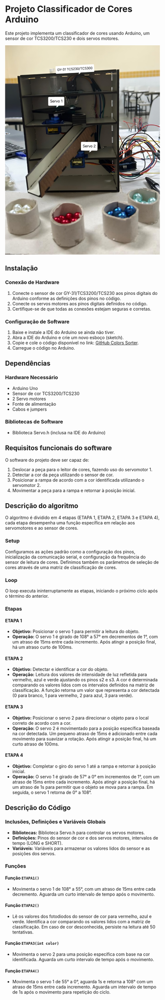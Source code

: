 # Projeto Classificador de Cores Arduino

Este projeto implementa um classificador de cores usando Arduino, um sensor de cor TCS3200/TCS230 e dois servos motores.

![Texto Alternativo](https://github.com/viniciuslevi/colorsSorter/blob/main/projeto.jpg)


## Instalação

### Conexão de Hardware

1. Conecte o sensor de cor GY-31/TCS3200/TCS230 aos pinos digitais do Arduino conforme as definições dos pinos no código.
2. Conecte os servos motores aos pinos digitais definidos no código.
3. Certifique-se de que todas as conexões estejam seguras e corretas.

### Configuração de Software

1. Baixe e instale a IDE do Arduino se ainda não tiver.
2. Abra a IDE do Arduino e crie um novo esboço (sketch).
3. Copie e cole o código disponível no link: [GitHub Colors Sorter](https://github.com/viniciuslevi/colorsSorter).
4. Carregue o código no Arduino.

## Dependências

### Hardware Necessário

- Arduino Uno
- Sensor de cor TCS3200/TCS230
- 2 Servo motores
- Fonte de alimentação
- Cabos e jumpers

### Bibliotecas de Software

- Biblioteca Servo.h (inclusa na IDE do Arduino)

## Requisitos funcionais do software

O software do projeto deve ser capaz de:

1. Deslocar a peça para o leitor de cores, fazendo uso do servomotor 1.
2. Detectar a cor da peça utilizando o sensor de cor.
3. Posicionar a rampa de acordo com a cor identificada utilizando o servomotor 2.
4. Movimentar a peça para a rampa e retornar à posição inicial.

## Descrição do algoritmo

O algoritmo é dividido em 4 etapas (ETAPA 1, ETAPA 2, ETAPA 3 e ETAPA 4), cada etapa desempenha uma função específica em relação aos servomotores e ao sensor de cores.

### Setup

Configuramos as ações padrão como a configuração dos pinos, inicialização da comunicação serial, e configuração da frequência do sensor de leitura de cores. Definimos também os parâmetros de seleção de cores através de uma matriz de classificação de cores.

### Loop

O loop executa ininterruptamente as etapas, iniciando o próximo ciclo após o término do anterior.

### Etapas

#### ETAPA 1

- **Objetivo:** Posicionar o servo 1 para permitir a leitura do objeto.
- **Operação:** O servo 1 é girado de 108° a 57° em decrementos de 1°, com um atraso de 15ms entre cada incremento. Após atingir a posição final, há um atraso curto de 100ms.

#### ETAPA 2

- **Objetivo:** Detectar e identificar a cor do objeto.
- **Operação:** Leitura dos valores de intensidade de luz refletida para vermelho, azul e verde ajustando os pinos s2 e s3. A cor é determinada comparando os valores lidos com os intervalos definidos na matriz de classificação. A função retorna um valor que representa a cor detectada (0 para branco, 1 para vermelho, 2 para azul, 3 para verde).

#### ETAPA 3

- **Objetivo:** Posicionar o servo 2 para direcionar o objeto para o local correto de acordo com a cor.
- **Operação:** O servo 2 é movimentado para a posição específica baseada na cor detectada. Um pequeno atraso de 15ms é adicionado entre cada movimento para suavizar a rotação. Após atingir a posição final, há um curto atraso de 100ms.

#### ETAPA 4

- **Objetivo:** Completar o giro do servo 1 até a rampa e retornar à posição inicial.
- **Operação:** O servo 1 é girado de 57° a 0° em incrementos de 1°, com um atraso de 15ms entre cada incremento. Após atingir a posição final, há um atraso de 1s para permitir que o objeto se mova para a rampa. Em seguida, o servo 1 retorna de 0° a 108°.

## Descrição do Código

### Inclusões, Definições e Variáveis Globais

- **Bibliotecas:** Biblioteca Servo.h para controlar os servos motores.
- **Definições:** Pinos do sensor de cor e dos servos motores, intervalos de tempo (LONG e SHORT).
- **Variáveis:** Variáveis para armazenar os valores lidos do sensor e as posições dos servos.

### Funções

#### Função `ETAPA1()`

- Movimenta o servo 1 de 108° a 55°, com um atraso de 15ms entre cada decremento. Aguarda um curto intervalo de tempo após o movimento.

#### Função `ETAPA2()`

- Lê os valores dos fotodiodos do sensor de cor para vermelho, azul e verde. Identifica a cor comparando os valores lidos com a matriz de classificação. Em caso de cor desconhecida, persiste na leitura até 50 tentativas.

#### Função `ETAPA3(int color)`

- Movimenta o servo 2 para uma posição específica com base na cor identificada. Aguarda um curto intervalo de tempo após o movimento.

#### Função `ETAPA4()`

- Movimenta o servo 1 de 55° a 0°, aguarda 1s e retorna a 108° com um atraso de 15ms entre cada incremento. Aguarda um intervalo de tempo de 1s após o movimento para repetição do ciclo.
